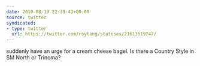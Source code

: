 ```yaml
---
date: 2010-08-19 22:39:43+00:00
source: twitter
syndicated:
- type: twitter
  url: https://twitter.com/roytang/statuses/21613619747/
---
```


suddenly have an urge for a cream cheese bagel. Is there a Country Style in SM North or Trinoma?